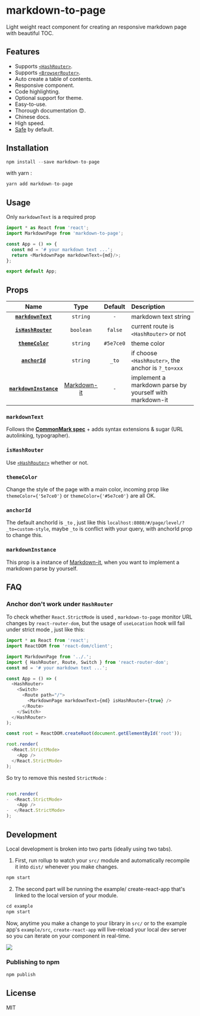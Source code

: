 # markdown-to-page

Light weight react component for creating an responsive markdown page with beautiful TOC.

## Features

* Supports [`<HashRouter>`](https://reactrouter.com/docs/en/v6/api#hashrouter).
* Supports [`<BrowserRouter>`](https://reactrouter.com/docs/en/v6/api#browserrouter).
* Auto create a table of contents.
* Responsive component.
* Code highlighting.
* Optional support for theme.
* Easy-to-use.
* Thorough documentation 😍.
* Chinese docs.
* High speed.
* [Safe](https://github.com/markdown-it/markdown-it/tree/master/docs/security.md) by default.

## Installation

```js
npm install --save markdown-to-page
```

with yarn :

```js
yarn add markdown-to-page
```

## Usage

Only `markdownText` is a required prop

```js
import * as React from 'react';
import MarkdownPage from 'markdown-to-page';

const App = () => {
  const md = '# your markdown text ...';
  return <MarkdownPage markdownText={md}/>;
};

export default App;
```

## Props

|                           Name                            |               Type                | Default | Description |
|        :-----------------------------------------:        |    :-------------------------:    | :-----: | :---------- |
|        **[`markdownText`](#markdownText)**                |        `string`   |   `-`      | markdown text string |
|        **[`isHashRouter`](#isHashRouter)**                |        `boolean`   |    `false`     | current route is `<HashRouter>` or not |
|        **[`themeColor`](#themeColor)**                |        `string`   |    `#5e7ce0`     | theme color |
|        **[`anchorId`](#anchorId)**                |        `string`   |    `_to`    | if choose `<HashRouter>`, the anchor is `?_to=xxx` |
|        **[`markdownInstance`](#markdownInstance)**|[Markdown-it](https://www.npmjs.com/package/markdown-it)|`-`| implement a markdown parse by yourself with markdown-it  |

### `markdownText`

Follows the __[CommonMark spec](http://spec.commonmark.org/)__ + adds syntax extensions & sugar (URL autolinking, typographer).

### `isHashRouter`

Use [`<HashRouter>`](https://reactrouter.com/docs/en/v6/api#hashrouter) whether or not.

### `themeColor`

Change the style of the page with a main color, incoming prop like `themeColor={'5e7ce0'}` or `themeColor={'#5e7ce0'}` are all OK.

### `anchorId`

The default anchorId is `_to` , just like this `localhost:8080/#/page/level/?_to=custom-style`, maybe `_to` is conflict with your query, with anchorId prop to change this.

### `markdownInstance`

This prop is a instance of [Markdown-it](https://www.npmjs.com/package/markdown-it), when you want to implement a markdown parse by yourself.

## FAQ

### Anchor don't work under `HashRouter`

To check whether `React.StrictMode` is used , `markdown-to-page` monitor URL changes by `react-router-dom`, but the usage of `useLocation` hook will fail under strict mode , just like this:

```js
import * as React from 'react';
import ReactDOM from 'react-dom/client';

import MarkdownPage from '../.';
import { HashRouter, Route, Switch } from 'react-router-dom';
const md = '# your markdown text ...'; 

const App = () => (
  <HashRouter>
    <Switch>
      <Route path="/">
        <MarkdownPage markdownText={md} isHashRouter={true} />
      </Route>
    </Switch>
  </HashRouter>
);

const root = ReactDOM.createRoot(document.getElementById('root'));

root.render(
  <React.StrictMode>
    <App />
  </React.StrictMode>
);

```

So try to remove this nested `StrictMode` :

```js

root.render(
-  <React.StrictMode>
    <App />
-  </React.StrictMode>
);
```

## Development

Local development is broken into two parts (ideally using two tabs).

1. First, run rollup to watch your `src/` module and automatically recompile it into `dist/` whenever you make changes.

```js
npm start
```

2. The second part will be running the example/ create-react-app that's linked to the local version of your module.

```js
cd example
npm start
```

Now, anytime you make a change to your library in `src/` or to the example app's `example/src`, `create-react-app` will live-reload your local dev server so you can iterate on your component in real-time.

![](https://media.giphy.com/media/12NUbkX6p4xOO4/giphy.gif)

### Publishing to npm

```js
npm publish
```

## License

MIT
